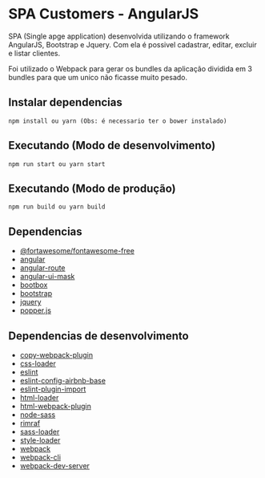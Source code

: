 # SPA Customers - AngularJS

SPA (Single apge application) desenvolvida utilizando o framework AngularJS, Bootstrap e Jquery.
Com ela é possivel cadastrar, editar, excluir e listar clientes.

Foi utilizado o Webpack para gerar os bundles da aplicação dividida em 3 bundles para que um unico não ficasse muito pesado.

## Instalar dependencias

```
npm install ou yarn (Obs: é necessario ter o bower instalado)
```

## Executando (Modo de desenvolvimento)

```
npm run start ou yarn start
```

## Executando (Modo de produção)

```
npm run build ou yarn build
```

## Dependencias

- [@fortawesome/fontawesome-free](https://github.com/FortAwesome/Font-Awesome)
- [angular](https://www.npmjs.com/package/angular)
- [angular-route](https://www.npmjs.com/package/angular-route)
- [angular-ui-mask](https://www.npmjs.com/package/angular-ui-mask)
- [bootbox](http://bootboxjs.com/)
- [bootstrap](https://getbootstrap.com/)
- [jquery](https://jquery.com/)
- [popper.js](https://popper.js.org/)

## Dependencias de desenvolvimento

- [copy-webpack-plugin](https://www.npmjs.com/package/copy-webpack-plugin)
- [css-loader](https://github.com/webpack-contrib/css-loader)
- [eslint](https://eslint.org/)
- [eslint-config-airbnb-base](https://github.com/airbnb/javascript/tree/master/packages/eslint-config-airbnb-base)
- [eslint-plugin-import](https://www.npmjs.com/package/eslint-plugin-import)
- [html-loader](https://github.com/webpack-contrib/html-loader)
- [html-webpack-plugin](https://github.com/jantimon/html-webpack-plugin)
- [node-sass](https://github.com/sass/node-sass)
- [rimraf](https://www.npmjs.com/package/rimraf)
- [sass-loader](https://github.com/webpack-contrib/sass-loader)
- [style-loader](https://github.com/webpack-contrib/style-loader)
- [webpack](https://webpack.js.org/)
- [webpack-cli](https://github.com/webpack/webpack-cli)
- [webpack-dev-server](https://github.com/webpack/webpack-dev-server)
